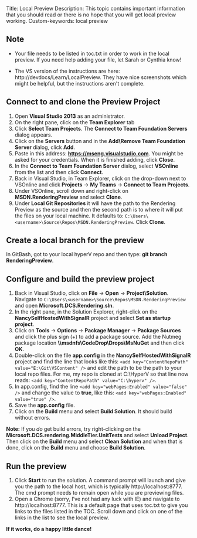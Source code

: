 Title: Local Preview
Description: This topic contains important information that you should read or there is no hope that you will get local preview working.
Custom-keywords: local preview


## Note ##
- Your file needs to be listed in toc.txt in order to work in the local preview. If you need help adding your file, let Sarah or Cynthia know!

- The VS version of the instructions are here: http://devdocs/Learn/LocalPreview. They have nice screenshots which might be helpful, but the instructions aren't complete. 

## Connect to and clone the Preview Project ##

1. Open **Visual Studio 2013** as an administrator. 
2. On the right pane, click on the **Team Explorer** tab
3. Click **Select Team Projects**. The **Connect to Team Foundation Servers** dialog appears. 
4. Click on the **Servers** button and in the **Add\Remove Team Foundation Server** dialog, click **Add**.
5. Paste in this address: **https://mseng.visualstudio.com**. You might be asked for your credentials. When it is finished adding, click **Close**.
6. In the **Connect to Team Foundation Server** dialog, select **VSOnline** from the list and then click **Connect**.
7. Back in Visual Studio, in Team Explorer, click on the drop-down next to VSOnline and click **Projects** -> **My Teams** -> **Connect to Team Projects**.
8. Under VSOnline, scroll down and right-click on **MSDN.RenderingPreview** and select **Clone**.
9. Under **Local Git Repositories** it will have the path to the Rendering Preview as the source and then the second path is to where it will put the files on your local machine. It defaults to: `C:\Users\<username>\Source\Repos\MSDN.RenderingPreview`. Click **Clone**.

## Create a local branch for the preview ##
In GitBash, got to your local hyperV repo and then type: **git branch RenderingPreview**.

## Configure and build the preview project ##

1. Back in Visual Studio, click on **File** -> **Open** -> **Project\Solution**. Navigate to `C:\Users\<username>\Source\Repos\MSDN.RenderingPreview` and open  **Microsoft.DCS.Rendering.sln**.
2. In the right pane, in the Solution Explorer, right-click on the **NancySelfHostedWithSignalR** project and select **Set as startup project**.
3. Click on **Tools** -> **Options** -> **Package Manager** -> **Package Sources** and click the plus sign (+) to add a package source. Add the Nutmeg package location **\\\msdnfs\CodeDrop\Drops\MsNuGet** and then click **OK**.
4. Double-click on the file **app.config** in the **NancySelfHostedWithSignalR** project and find the line that looks like this: `<add key="ContentRepoPath" value="E:\Git\VSContent" />` and edit the path to be the path to your local repo files. For me, my repo is cloned at C:\HyperV so that line now reads: `<add key="ContentRepoPath" value="C:\hyperv" />`.
5. In app.config, find the line `<add key="webPages:Enabled" value="false" />` and change the value to **true**, like this: `<add key="webPages:Enabled" value="true" />`.
6. Save the **app.config** file.
7. Click on the **Build** menu and select **Build Solution**. It should build without errors. 

**Note:** If you *do* get build errors, try right-clicking on the **Microsoft.DCS.rendering.MiddleTier.UnitTests** and select **Unload Project**. Then click on the **Build** menu and select **Clean Solution** and when that is done, click on the **Build** menu and choose **Build Solution**. 

## Run the preview ##
1. Click **Start** to run the solution. A command prompt will launch and give you the path to the local host, which is typically http://localhost:8777. The cmd prompt needs to remain open while you are previewing files.
2. Open a Chrome (sorry, I've not had any luck with IE) and navigate to http://localhost:8777. This is a default page that uses toc.txt to give you links to the files listed in the TOC. Scroll down and click on one of the links in the list to see the local preview.


**If it works, do a happy little dance!**
